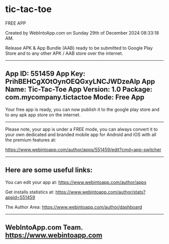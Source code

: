 # tic-tac-toe

FREE APP

Created by WebIntoApp.com on Sunday 29th of December 2024 08:33:18 AM.

Release APK & App Bundle (AAB) ready to be submitted to Google Play Store 
and to any other APK / AAB store over the internet.

-------------------------------------
App ID:			551459
App Key:		PrihBEHCgXOtOynOEQGxyLNCJWDzeAlp
App Name:		Tic-Tac-Toe
App Version:	1.0
Package:		com.mycompany.tictactoe
Mode:			Free App
-------------------------------------

Your free app is ready, you can now publish it to the 
google play store and to any apk app store on the internet.

-------------------------------------
Please note, your app is under a FREE mode, you can always 
convert it to your own dedicated and branded mobile app for 
Android and iOS with all the premium features at:

https://www.webintoapp.com/author/apps/551459/edit?cmd=app-switcher

-------------------------------------
Here are some useful links:
-------------------------------------

You can edit your app at:
https://www.webintoapp.com/author/apps

Get installs statistics at:
https://www.webintoapp.com/author/stats?appid=551459

The Author Area:
https://www.webintoapp.com/author/dashboard

-------------------------------------
WebIntoApp.com Team.
https://www.webintoapp.com
-------------------------------------
